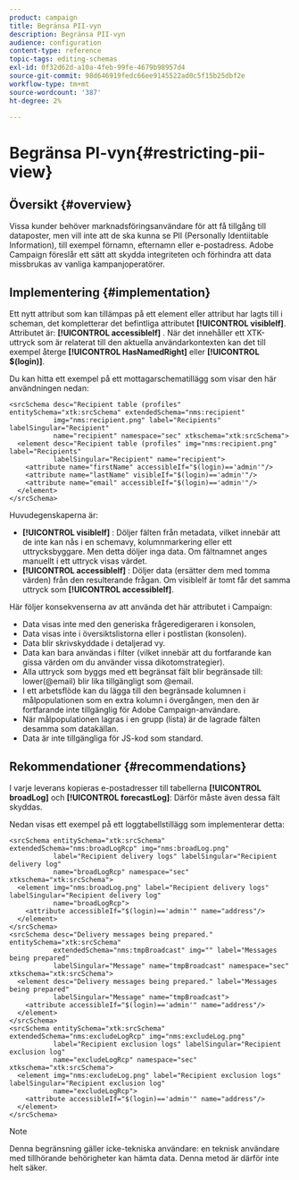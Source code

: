```yaml
---
product: campaign
title: Begränsa PII-vyn
description: Begränsa PII-vyn
audience: configuration
content-type: reference
topic-tags: editing-schemas
exl-id: 0f32d62d-a10a-4feb-99fe-4679b98957d4
source-git-commit: 98d646919fedc66ee9145522ad0c5f15b25dbf2e
workflow-type: tm+mt
source-wordcount: '387'
ht-degree: 2%

---
```


# Begränsa PI-vyn{#restricting-pii-view}

## Översikt {#overview}

Vissa kunder behöver marknadsföringsanvändare för att få tillgång till dataposter, men vill inte att de ska kunna se PII (Personally Identiitable Information), till exempel förnamn, efternamn eller e-postadress. Adobe Campaign föreslår ett sätt att skydda integriteten och förhindra att data missbrukas av vanliga kampanjoperatörer.

## Implementering {#implementation}

Ett nytt attribut som kan tillämpas på ett element eller attribut har lagts till i scheman, det kompletterar det befintliga attributet **[!UICONTROL visibleIf]**. Attributet är: **[!UICONTROL accessibleIf]** . När det innehåller ett XTK-uttryck som är relaterat till den aktuella användarkontexten kan det till exempel återge **[!UICONTROL HasNamedRight]** eller **[!UICONTROL $(login)]**.

Du kan hitta ett exempel på ett mottagarschematillägg som visar den här användningen nedan:

```
<srcSchema desc="Recipient table (profiles" entitySchema="xtk:srcSchema" extendedSchema="nms:recipient"
           img="nms:recipient.png" label="Recipients" labelSingular="Recipient"
           name="recipient" namespace="sec" xtkschema="xtk:srcSchema">
  <element desc="Recipient table (profiles" img="nms:recipient.png" label="Recipients"
           labelSingular="Recipient" name="recipient">
    <attribute name="firstName" accessibleIf="$(login)=='admin'"/>
    <attribute name="lastName" visibleIf="$(login)=='admin'"/>
    <attribute name="email" accessibleIf="$(login)=='admin'"/>
  </element>
</srcSchema>
```

Huvudegenskaperna är:

* **[!UICONTROL visibleIf]** : Döljer fälten från metadata, vilket innebär att de inte kan nås i en schemavy, kolumnmarkering eller ett uttrycksbyggare. Men detta döljer inga data. Om fältnamnet anges manuellt i ett uttryck visas värdet.
* **[!UICONTROL accessibleIf]** : Döljer data (ersätter dem med tomma värden) från den resulterande frågan. Om visibleIf är tomt får det samma uttryck som **[!UICONTROL accessibleIf]**.

Här följer konsekvenserna av att använda det här attributet i Campaign:

* Data visas inte med den generiska frågeredigeraren i konsolen,
* Data visas inte i översiktslistorna eller i postlistan (konsolen).
* Data blir skrivskyddade i detaljerad vy.
* Data kan bara användas i filter (vilket innebär att du fortfarande kan gissa värden om du använder vissa dikotomstrategier).
* Alla uttryck som byggs med ett begränsat fält blir begränsade till: lower(@email) blir lika tillgängligt som @email.
* I ett arbetsflöde kan du lägga till den begränsade kolumnen i målpopulationen som en extra kolumn i övergången, men den är fortfarande inte tillgänglig för Adobe Campaign-användare.
* När målpopulationen lagras i en grupp (lista) är de lagrade fälten desamma som datakällan.
* Data är inte tillgängliga för JS-kod som standard.

## Rekommendationer {#recommendations}

I varje leverans kopieras e-postadresser till tabellerna **[!UICONTROL broadLog]** och **[!UICONTROL forecastLog]**: Därför måste även dessa fält skyddas.

Nedan visas ett exempel på ett loggtabellstillägg som implementerar detta:

```
<srcSchema entitySchema="xtk:srcSchema" extendedSchema="nms:broadLogRcp" img="nms:broadLog.png"
           label="Recipient delivery logs" labelSingular="Recipient delivery log"
           name="broadLogRcp" namespace="sec" xtkschema="xtk:srcSchema">
  <element img="nms:broadLog.png" label="Recipient delivery logs" labelSingular="Recipient delivery log"
           name="broadLogRcp">
    <attribute accessibleIf="$(login)=='admin'" name="address"/>
  </element>
</srcSchema>
<srcSchema desc="Delivery messages being prepared." entitySchema="xtk:srcSchema"
           extendedSchema="nms:tmpBroadcast" img="" label="Messages being prepared"
           labelSingular="Message" name="tmpBroadcast" namespace="sec" xtkschema="xtk:srcSchema">
  <element desc="Delivery messages being prepared." label="Messages being prepared"
           labelSingular="Message" name="tmpBroadcast">
    <attribute accessibleIf="$(login)=='admin'" name="address"/>
  </element>
</srcSchema>
<srcSchema entitySchema="xtk:srcSchema" extendedSchema="nms:excludeLogRcp" img="nms:excludeLog.png"
           label="Recipient exclusion logs" labelSingular="Recipient exclusion log"
           name="excludeLogRcp" namespace="sec" xtkschema="xtk:srcSchema">
  <element img="nms:excludeLog.png" label="Recipient exclusion logs" labelSingular="Recipient exclusion log"
           name="excludeLogRcp">
    <attribute accessibleIf="$(login)=='admin'" name="address"/>
  </element>
</srcSchema>
```

>[!NOTE]
>
>Denna begränsning gäller icke-tekniska användare: en teknisk användare med tillhörande behörigheter kan hämta data. Denna metod är därför inte helt säker.
